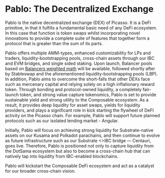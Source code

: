 # Pablo: The Decentralized Exchange

Pablo is the native decentralized exchange (DEX) of Picasso. It is a DeFi primitive, in that it fulfills a fundamental 
basic need of any DeFi ecosystem. In this case that function is token swaps whilst incorporating novel innovations to 
provide a complete suite of features that together form a protocol that is greater than the sum of its parts. 

Pablo offers multiple AMM-types, enhanced customizability for LPs and traders, liquidity-bootstrapping pools, 
cross-chain assets through our IBC and EVM bridges, and single sided staking.
Upon launch, Balancer pools based on [Balancers weighted math] will be available,
followed shortly after by Stableswap and the aforementioned liquidity-bootstrapping pools (LBP). 
In addition, Pablo aims to overcome the short-falls that other DEXs face such as mercenary capital
and relying solely on a high inflationary reward token. 
Through bonding and protocol-owned liquidity, a completely fair-launch token, and strong value capture tokenomics, 
Pablo is set to provide sustainable yield and strong utility to the Composable ecosystem. 
As a result, it provides deep liquidity for asset swaps, yields for liquidity providers, 
and plays a significant role in kick starting the flywheel of DeFI activity on the Picasso chain. 
For example, Pablo will support future planned protocols such as our isolated lending market - Angular.

Initially, 
Pablo will focus on achieving strong liquidity for Substrate-native assets on our Kusama and Polkadot parachains, 
and then continue to evolve as future infrastructure such as our Substrate <<!--\-->>IBC bridge — Centauri, goes live. 
Therefore, Pablo is positioned not only to capture liquidity from the DotSama ecosystem
but also to become a cross-chain hub that can natively tap into liquidity from IBC-enabled blockchains.

Pablo will kickstart the Composable DeFi ecosystem and act as a catalyst for our broader cross-chain vision.

[Balancers weighted math]: https://docs.balancer.fi/concepts/math/weighted-math
